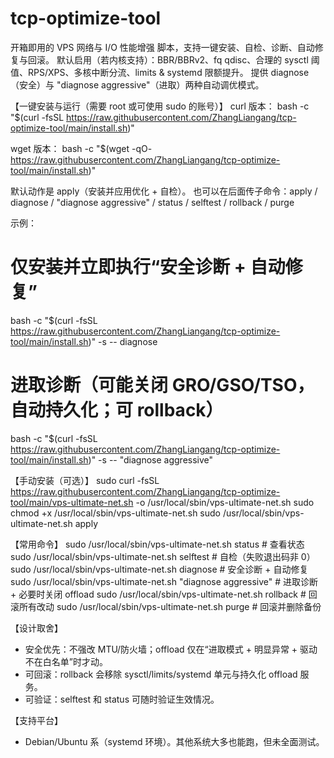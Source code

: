 # tcp-optimize-tool

开箱即用的 VPS 网络与 I/O 性能增强 脚本，支持一键安装、自检、诊断、自动修复与回滚。
默认启用（若内核支持）：BBR/BBRv2、fq qdisc、合理的 sysctl 阈值、RPS/XPS、多核中断分流、limits & systemd 限额提升。
提供 diagnose（安全）与 "diagnose aggressive"（进取）两种自动调优模式。

【一键安装与运行（需要 root 或可使用 sudo 的账号）】
curl 版本：
bash -c "$(curl -fsSL https://raw.githubusercontent.com/ZhangLiangang/tcp-optimize-tool/main/install.sh)"

wget 版本：
bash -c "$(wget -qO- https://raw.githubusercontent.com/ZhangLiangang/tcp-optimize-tool/main/install.sh)"

默认动作是 apply（安装并应用优化 + 自检）。
也可以在后面传子命令：apply / diagnose / "diagnose aggressive" / status / selftest / rollback / purge

示例：
# 仅安装并立即执行“安全诊断 + 自动修复”
bash -c "$(curl -fsSL https://raw.githubusercontent.com/ZhangLiangang/tcp-optimize-tool/main/install.sh)" -s -- diagnose

# 进取诊断（可能关闭 GRO/GSO/TSO，自动持久化；可 rollback）
bash -c "$(curl -fsSL https://raw.githubusercontent.com/ZhangLiangang/tcp-optimize-tool/main/install.sh)" -s -- "diagnose aggressive"

【手动安装（可选）】
sudo curl -fsSL https://raw.githubusercontent.com/ZhangLiangang/tcp-optimize-tool/main/vps-ultimate-net.sh -o /usr/local/sbin/vps-ultimate-net.sh
sudo chmod +x /usr/local/sbin/vps-ultimate-net.sh
sudo /usr/local/sbin/vps-ultimate-net.sh apply

【常用命令】
sudo /usr/local/sbin/vps-ultimate-net.sh status           # 查看状态
sudo /usr/local/sbin/vps-ultimate-net.sh selftest         # 自检（失败退出码非 0）
sudo /usr/local/sbin/vps-ultimate-net.sh diagnose         # 安全诊断 + 自动修复
sudo /usr/local/sbin/vps-ultimate-net.sh "diagnose aggressive"  # 进取诊断 + 必要时关闭 offload
sudo /usr/local/sbin/vps-ultimate-net.sh rollback         # 回滚所有改动
sudo /usr/local/sbin/vps-ultimate-net.sh purge            # 回滚并删除备份

【设计取舍】
- 安全优先：不强改 MTU/防火墙；offload 仅在“进取模式 + 明显异常 + 驱动不在白名单”时才动。
- 可回滚：rollback 会移除 sysctl/limits/systemd 单元与持久化 offload 服务。
- 可验证：selftest 和 status 可随时验证生效情况。

【支持平台】
- Debian/Ubuntu 系（systemd 环境）。其他系统大多也能跑，但未全面测试。
